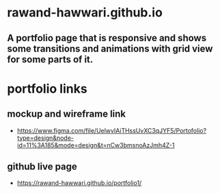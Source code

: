 # rawand-hawwari.github.io
 
 A portfolio page that is responsive and shows some transitions and animations with grid view for some parts of it.
 ---

# portfolio links

## mockup and wireframe link
- https://www.figma.com/file/UelwvIAiTHssUvXC3qJYF5/Portofolio?type=design&node-id=11%3A185&mode=design&t=nCw3bmsnoAzJmh4Z-1

## github live page
- https://rawand-hawwari.github.io/portfolio1/
